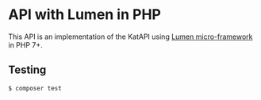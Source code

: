 # API with Lumen in PHP

This API is an implementation of the KatAPI using [Lumen micro-framework](https://lumen.laravel.com) in PHP 7+.

## Testing

`$ composer test`